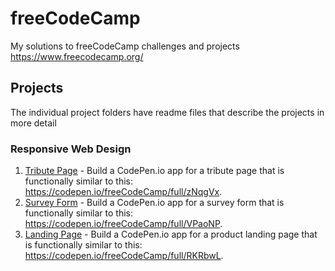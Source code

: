 # freeCodeCamp

My solutions to freeCodeCamp challenges and projects https://www.freecodecamp.org/

## Projects

The individual project folders have readme files that describe the projects in more detail

### Responsive Web Design

1. [Tribute Page](projects/tribute-page) - Build a CodePen.io app for a tribute page that is functionally similar to this: https://codepen.io/freeCodeCamp/full/zNqgVx.
2. [Survey Form](projects/survey-form) - Build a CodePen.io app for a survey form that is functionally similar to this: https://codepen.io/freeCodeCamp/full/VPaoNP.
3. [Landing Page](projects/landing-page) - Build a CodePen.io app for a product landing page that is functionally similar to this: https://codepen.io/freeCodeCamp/full/RKRbwL. 
